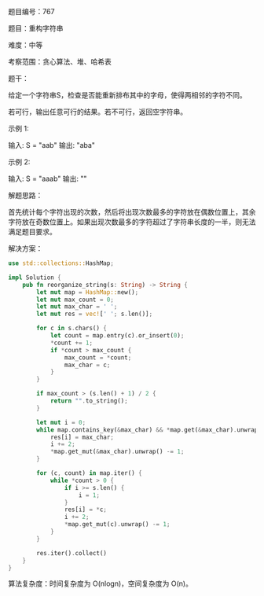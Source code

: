 题目编号：767

题目：重构字符串

难度：中等

考察范围：贪心算法、堆、哈希表

题干：

给定一个字符串S，检查是否能重新排布其中的字母，使得两相邻的字符不同。

若可行，输出任意可行的结果。若不可行，返回空字符串。

示例 1:

输入: S = "aab"
输出: "aba"

示例 2:

输入: S = "aaab"
输出: ""

解题思路：

首先统计每个字符出现的次数，然后将出现次数最多的字符放在偶数位置上，其余字符放在奇数位置上。如果出现次数最多的字符超过了字符串长度的一半，则无法满足题目要求。

解决方案：

```rust
use std::collections::HashMap;

impl Solution {
    pub fn reorganize_string(s: String) -> String {
        let mut map = HashMap::new();
        let mut max_count = 0;
        let mut max_char = ' ';
        let mut res = vec![' '; s.len()];

        for c in s.chars() {
            let count = map.entry(c).or_insert(0);
            *count += 1;
            if *count > max_count {
                max_count = *count;
                max_char = c;
            }
        }

        if max_count > (s.len() + 1) / 2 {
            return "".to_string();
        }

        let mut i = 0;
        while map.contains_key(&max_char) && *map.get(&max_char).unwrap() > 0 {
            res[i] = max_char;
            i += 2;
            *map.get_mut(&max_char).unwrap() -= 1;
        }

        for (c, count) in map.iter() {
            while *count > 0 {
                if i >= s.len() {
                    i = 1;
                }
                res[i] = *c;
                i += 2;
                *map.get_mut(c).unwrap() -= 1;
            }
        }

        res.iter().collect()
    }
}
```

算法复杂度：时间复杂度为 O(nlogn)，空间复杂度为 O(n)。